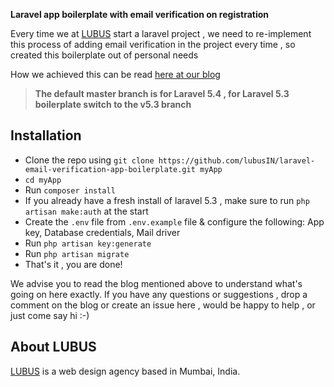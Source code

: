 
 **Laravel app boilerplate with email verification on registration**

Every time we at [LUBUS](http://www.lubus.in) start a laravel project , we need to re-implement this process of adding email verification in the project every time , so created this boilerplate out of personal needs 

How we achieved this can be read [here at our blog](http://www.lubus.in/blog/adding-email-verification-in-laravel-5-3-app-149)

> **The default master branch is for Laravel 5.4 , for Laravel 5.3 boilerplate switch to the v5.3 branch**

## Installation

 - Clone the repo using `git clone https://github.com/lubusIN/laravel-email-verification-app-boilerplate.git myApp`
 - `cd myApp`
 - Run `composer install`
 - If you already have a fresh install of laravel 5.3 , make sure to run `php artisan make:auth` at the start
 - Create the `.env` file from `.env.example` file & configure the following: App key, Database credentials, Mail driver
 - Run `php artisan key:generate`
 - Run `php artisan migrate`
 - That's it , you are done!

We advise you to read the blog mentioned above to understand what's going on here exactly. If you have any questions or suggestions , drop a comment on the blog or create an issue here , would be happy to help , or just come say hi :-) 

## About LUBUS

[LUBUS](https://lubus.in) is a web design agency based in Mumbai, India.
